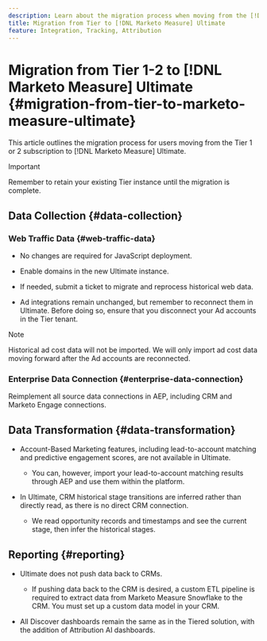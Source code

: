 ```yaml
---
description: Learn about the migration process when moving from the [!DNL Marketo Measure] Tiered subscription to [!DNL Marketo Measure] Ultimate.
title: Migration from Tier to [!DNL Marketo Measure] Ultimate
feature: Integration, Tracking, Attribution
---
```

# Migration from Tier 1-2 to [!DNL Marketo Measure] Ultimate {#migration-from-tier-to-marketo-measure-ultimate}

This article outlines the migration process for users moving from the Tier 1 or 2 subscription to [!DNL Marketo Measure] Ultimate. 

>[!IMPORTANT]
>
>Remember to retain your existing Tier instance until the migration is complete.

## Data Collection {#data-collection}

### Web Traffic Data {#web-traffic-data}

* No changes are required for JavaScript deployment.

* Enable domains in the new Ultimate instance.

* If needed, submit a ticket to migrate and reprocess historical web data.

* Ad integrations remain unchanged, but remember to reconnect them in Ultimate. Before doing so, ensure that you disconnect your Ad accounts in the Tier tenant.

>[!NOTE]
>
>Historical ad cost data will not be imported. We will only import ad cost data moving forward after the Ad accounts are reconnected.

### Enterprise Data Connection {#enterprise-data-connection}

Reimplement all source data connections in AEP, including CRM and Marketo Engage connections. 

## Data Transformation {#data-transformation}

* Account-Based Marketing features, including lead-to-account matching and predictive engagement scores, are not available in Ultimate. 

  * You can, however, import your lead-to-account matching results through AEP and use them within the platform.

* In Ultimate, CRM historical stage transitions are inferred rather than directly read, as there is no direct CRM connection.

  * We read opportunity records and timestamps and see the current stage, then infer the historical stages.

## Reporting {#reporting}

* Ultimate does not push data back to CRMs.

  * If pushing data back to the CRM is desired, a custom ETL pipeline is required to extract data from Marketo Measure Snowflake to the CRM. You must set up a custom data model in your CRM.

* All Discover dashboards remain the same as in the Tiered solution, with the addition of Attribution AI dashboards.
